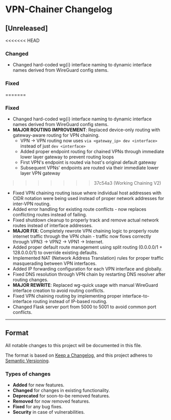 # VPN-Chainer Changelog

## [Unreleased]

<<<<<<< HEAD
### Changed
- Changed hard-coded wg{i} interface naming to dynamic interface names derived from WireGuard config stems.

### Fixed
=======
### Fixed
- Changed hard-coded wg{i} interface naming to dynamic interface names derived from WireGuard config stems.
- **MAJOR ROUTING IMPROVEMENT**: Replaced device-only routing with gateway-aware routing for VPN chaining.
  - VPN → VPN routing now uses `via <gateway_ip> dev <interface>` instead of just `dev <interface>`
  - Added proper endpoint routing for chained VPNs through immediate lower layer gateway to prevent routing loops
  - First VPN's endpoint is routed via host's original default gateway
  - Subsequent VPNs' endpoints are routed via their immediate lower layer VPN gateway
>>>>>>> 37c54a3 (Working Chaining V2)
- Fixed VPN chaining routing issue where individual host addresses with CIDR notation were being used instead of proper network addresses for inter-VPN routing.
- Added error handling for existing route conflicts - now replaces conflicting routes instead of failing.
- Fixed shutdown cleanup to properly track and remove actual network routes instead of interface addresses.
- **MAJOR FIX**: Completely rewrote VPN chaining logic to properly route internet traffic through the VPN chain - traffic now flows correctly through VPN3 -> VPN2 -> VPN1 -> Internet.
- Added proper default route management using split routing (0.0.0.0/1 + 128.0.0.0/1) to override existing defaults.
- Implemented NAT (Network Address Translation) rules for proper traffic masquerading between VPN interfaces.
- Added IP forwarding configuration for each VPN interface and globally.
- Fixed DNS resolution through VPN chain by restarting DNS resolver after routing changes.
- **MAJOR REWRITE**: Replaced wg-quick usage with manual WireGuard interface creation to avoid routing conflicts.
- Fixed VPN chaining routing by implementing proper interface-to-interface routing instead of IP-based routing.
- Changed Flask server port from 5000 to 5001 to avoid common port conflicts.

---

## Format
All notable changes to this project will be documented in this file.

The format is based on [Keep a Changelog](https://keepachangelog.com/en/1.0.0/),
and this project adheres to [Semantic Versioning](https://semver.org/spec/v2.0.0.html).

### Types of changes
- **Added** for new features.
- **Changed** for changes in existing functionality.
- **Deprecated** for soon-to-be removed features.
- **Removed** for now removed features.
- **Fixed** for any bug fixes.
- **Security** in case of vulnerabilities.
